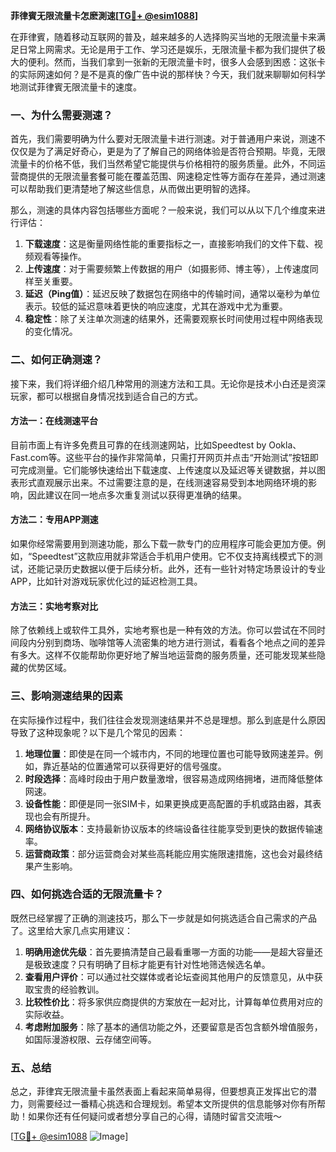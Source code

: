 **菲律賓无限流量卡怎麽測速[[TG💪+ @esim1088](https://t.me/s/esim1088)]**

在菲律賓，随着移动互联网的普及，越来越多的人选择购买当地的无限流量卡来满足日常上网需求。无论是用于工作、学习还是娱乐，无限流量卡都为我们提供了极大的便利。然而，当我们拿到一张新的无限流量卡时，很多人会感到困惑：这张卡的实际网速如何？是不是真的像广告中说的那样快？今天，我们就来聊聊如何科学地测试菲律賓无限流量卡的速度。

### 一、为什么需要测速？

首先，我们需要明确为什么要对无限流量卡进行测速。对于普通用户来说，测速不仅仅是为了满足好奇心，更是为了了解自己的网络体验是否符合预期。毕竟，无限流量卡的价格不低，我们当然希望它能提供与价格相符的服务质量。此外，不同运营商提供的无限流量套餐可能在覆盖范围、网速稳定性等方面存在差异，通过测速可以帮助我们更清楚地了解这些信息，从而做出更明智的选择。

那么，测速的具体内容包括哪些方面呢？一般来说，我们可以从以下几个维度来进行评估：

1. **下载速度**：这是衡量网络性能的重要指标之一，直接影响我们的文件下载、视频观看等操作。
2. **上传速度**：对于需要频繁上传数据的用户（如摄影师、博主等），上传速度同样至关重要。
3. **延迟（Ping值）**：延迟反映了数据包在网络中的传输时间，通常以毫秒为单位表示。较低的延迟意味着更快的响应速度，尤其在游戏中尤为重要。
4. **稳定性**：除了关注单次测速的结果外，还需要观察长时间使用过程中网络表现的变化情况。

### 二、如何正确测速？

接下来，我们将详细介绍几种常用的测速方法和工具。无论你是技术小白还是资深玩家，都可以根据自身情况找到适合自己的方式。

#### 方法一：在线测速平台

目前市面上有许多免费且可靠的在线测速网站，比如Speedtest by Ookla、Fast.com等。这些平台的操作非常简单，只需打开网页并点击“开始测试”按钮即可完成测量。它们能够快速给出下载速度、上传速度以及延迟等关键数据，并以图表形式直观展示出来。不过需要注意的是，在线测速容易受到本地网络环境的影响，因此建议在同一地点多次重复测试以获得更准确的结果。

#### 方法二：专用APP测速

如果你经常需要用到测速功能，那么下载一款专门的应用程序可能会更加方便。例如，“Speedtest”这款应用就非常适合手机用户使用。它不仅支持离线模式下的测试，还能记录历史数据以便于后续分析。此外，还有一些针对特定场景设计的专业APP，比如针对游戏玩家优化过的延迟检测工具。

#### 方法三：实地考察对比

除了依赖线上或软件工具外，实地考察也是一种有效的方法。你可以尝试在不同时间段内分别到商场、咖啡馆等人流密集的地方进行测试，看看各个地点之间的差异有多大。这样不仅能帮助你更好地了解当地运营商的服务质量，还可能发现某些隐藏的优势区域。

### 三、影响测速结果的因素

在实际操作过程中，我们往往会发现测速结果并不总是理想。那么到底是什么原因导致了这种现象呢？以下是几个常见的因素：

1. **地理位置**：即使是在同一个城市内，不同的地理位置也可能导致网速差异。例如，靠近基站的位置通常可以获得更好的信号强度。
2. **时段选择**：高峰时段由于用户数量激增，很容易造成网络拥堵，进而降低整体网速。
3. **设备性能**：即便是同一张SIM卡，如果更换成更高配置的手机或路由器，其表现也会有所提升。
4. **网络协议版本**：支持最新协议版本的终端设备往往能享受到更快的数据传输速率。
5. **运营商政策**：部分运营商会对某些高耗能应用实施限速措施，这也会对最终结果产生影响。

### 四、如何挑选合适的无限流量卡？

既然已经掌握了正确的测速技巧，那么下一步就是如何挑选适合自己需求的产品了。这里给大家几点实用建议：

1. **明确用途优先级**：首先要搞清楚自己最看重哪一方面的功能——是超大容量还是极致速度？只有明确了目标才能更有针对性地筛选候选名单。
2. **查看用户评价**：可以通过社交媒体或者论坛查阅其他用户的反馈意见，从中获取宝贵的经验教训。
3. **比较性价比**：将多家供应商提供的方案放在一起对比，计算每单位费用对应的实际收益。
4. **考虑附加服务**：除了基本的通信功能之外，还要留意是否包含额外增值服务，如国际漫游权限、云存储空间等。

### 五、总结

总之，菲律宾无限流量卡虽然表面上看起来简单易得，但要想真正发挥出它的潜力，则需要经过一番精心挑选和合理规划。希望本文所提供的信息能够对你有所帮助！如果你还有任何疑问或者想分享自己的心得，请随时留言交流哦～

[[TG💪+ @esim1088](https://t.me/s/esim1088) ![Image](https://i.postimg.cc/4NQfJmqS/Snipaste-2025-05-13-00-14-12.png)]